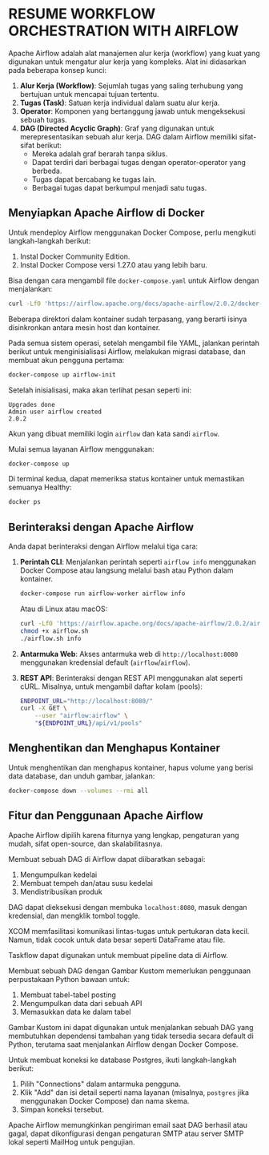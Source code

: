 # RESUME WORKFLOW ORCHESTRATION WITH AIRFLOW

Apache Airflow adalah alat manajemen alur kerja (workflow) yang kuat yang digunakan untuk mengatur alur kerja yang kompleks. Alat ini didasarkan pada beberapa konsep kunci:

1. **Alur Kerja (Workflow)**: Sejumlah tugas yang saling terhubung yang bertujuan untuk mencapai tujuan tertentu.
2. **Tugas (Task)**: Satuan kerja individual dalam suatu alur kerja.
3. **Operator**: Komponen yang bertanggung jawab untuk mengeksekusi sebuah tugas.
4. **DAG (Directed Acyclic Graph)**: Graf yang digunakan untuk merepresentasikan sebuah alur kerja. DAG dalam Airflow memiliki sifat-sifat berikut:
   - Mereka adalah graf berarah tanpa siklus.
   - Dapat terdiri dari berbagai tugas dengan operator-operator yang berbeda.
   - Tugas dapat bercabang ke tugas lain.
   - Berbagai tugas dapat berkumpul menjadi satu tugas.

## Menyiapkan Apache Airflow di Docker

Untuk mendeploy Airflow menggunakan Docker Compose, perlu mengikuti langkah-langkah berikut:

1. Instal Docker Community Edition.
2. Instal Docker Compose versi 1.27.0 atau yang lebih baru.

Bisa dengan cara mengambil file `docker-compose.yaml` untuk Airflow dengan menjalankan:

```bash
curl -LfO 'https://airflow.apache.org/docs/apache-airflow/2.0.2/docker-compose.yaml'
```

Beberapa direktori dalam kontainer sudah terpasang, yang berarti isinya disinkronkan antara mesin host dan kontainer.

Pada semua sistem operasi, setelah mengambil file YAML, jalankan perintah berikut untuk menginisialisasi Airflow, melakukan migrasi database, dan membuat akun pengguna pertama:

```bash
docker-compose up airflow-init
```

Setelah inisialisasi, maka akan terlihat pesan seperti ini:

```
Upgrades done
Admin user airflow created
2.0.2
```

Akun yang dibuat memiliki login `airflow` dan kata sandi `airflow`.

Mulai semua layanan Airflow menggunakan:

```bash
docker-compose up
```

Di terminal kedua, dapat memeriksa status kontainer untuk memastikan semuanya Healthy:

```bash
docker ps
```

## Berinteraksi dengan Apache Airflow

Anda dapat berinteraksi dengan Airflow melalui tiga cara:

1. **Perintah CLI**: Menjalankan perintah seperti `airflow info` menggunakan Docker Compose atau langsung melalui bash atau Python dalam kontainer.

   ```bash
   docker-compose run airflow-worker airflow info
   ```

   Atau di Linux atau macOS:

   ```bash
   curl -LfO 'https://airflow.apache.org/docs/apache-airflow/2.0.2/airflow.sh'
   chmod +x airflow.sh
   ./airflow.sh info
   ```

2. **Antarmuka Web**: Akses antarmuka web di `http://localhost:8080` menggunakan kredensial default (`airflow`/`airflow`).

3. **REST API**: Berinteraksi dengan REST API menggunakan alat seperti cURL. Misalnya, untuk mengambil daftar kolam (pools):

   ```bash
   ENDPOINT_URL="http://localhost:8080/"
   curl -X GET \
       --user "airflow:airflow" \
       "${ENDPOINT_URL}/api/v1/pools"
   ```

## Menghentikan dan Menghapus Kontainer

Untuk menghentikan dan menghapus kontainer, hapus volume yang berisi data database, dan unduh gambar, jalankan:

```bash
docker-compose down --volumes --rmi all
```

## Fitur dan Penggunaan Apache Airflow

Apache Airflow dipilih karena fiturnya yang lengkap, pengaturan yang mudah, sifat open-source, dan skalabilitasnya.

Membuat sebuah DAG di Airflow dapat diibaratkan sebagai:

1. Mengumpulkan kedelai
2. Membuat tempeh dan/atau susu kedelai
3. Mendistribusikan produk

DAG dapat dieksekusi dengan membuka `localhost:8080`, masuk dengan kredensial, dan mengklik tombol toggle.

XCOM memfasilitasi komunikasi lintas-tugas untuk pertukaran data kecil. Namun, tidak cocok untuk data besar seperti DataFrame atau file.

Taskflow dapat digunakan untuk membuat pipeline data di Airflow.

Membuat sebuah DAG dengan Gambar Kustom memerlukan penggunaan perpustakaan Python bawaan untuk:

1. Membuat tabel-tabel posting
2. Mengumpulkan data dari sebuah API
3. Memasukkan data ke dalam tabel

Gambar Kustom ini dapat digunakan untuk menjalankan sebuah DAG yang membutuhkan dependensi tambahan yang tidak tersedia secara default di Python, terutama saat menjalankan Airflow dengan Docker Compose.

Untuk membuat koneksi ke database Postgres, ikuti langkah-langkah berikut:

1. Pilih "Connections" dalam antarmuka pengguna.
2. Klik "Add" dan isi detail seperti nama layanan (misalnya, `postgres` jika menggunakan Docker Compose) dan nama skema.
3. Simpan koneksi tersebut.

Apache Airflow memungkinkan pengiriman email saat DAG berhasil atau gagal, dapat dikonfigurasi dengan pengaturan SMTP atau server SMTP lokal seperti MailHog untuk pengujian.